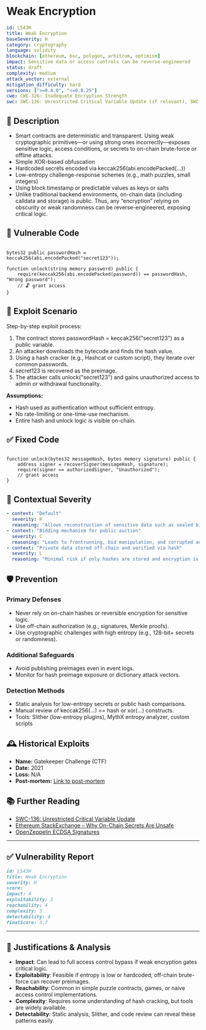 # Weak Encryption

```YAML
id: LS43H
title: Weak Encryption
baseSeverity: H
category: cryptography
language: solidity
blockchain: [ethereum, bsc, polygon, arbitrum, optimism]
impact: Sensitive data or access controls can be reverse-engineered
status: draft
complexity: medium
attack_vector: external
mitigation_difficulty: hard
versions: [">=0.4.0", "<=0.8.25"]
cwe: CWE-326: Inadequate Encryption Strength
swc: SWC-136: Unrestricted Critical Variable Update (if relevant), SWC-133: Hash Collisions
```

## 📝 Description

- Smart contracts are deterministic and transparent. Using weak cryptographic primitives—or using strong ones incorrectly—exposes sensitive logic, access conditions, or secrets to on-chain brute-force or offline attacks.
- Simple XOR-based obfuscation
- Hardcoded secrets encoded via keccak256(abi.encodePacked(...))
- Low-entropy challenge-response schemes (e.g., math puzzles, small integers)
- Using block.timestamp or predictable values as keys or salts
- Unlike traditional backend environments, on-chain data (including calldata and storage) is public. Thus, any “encryption” relying on obscurity or weak randomness can be reverse-engineered, exposing critical logic.

## 🚨 Vulnerable Code

```solidity

bytes32 public passwordHash = keccak256(abi.encodePacked("secret123"));

function unlock(string memory password) public {
    require(keccak256(abi.encodePacked(password)) == passwordHash, "Wrong password");
    // 🔓 grant access
}
```

## 🧪 Exploit Scenario

Step-by-step exploit process:

1. The contract stores passwordHash = keccak256("secret123") as a public variable.
2. An attacker downloads the bytecode and finds the hash value.
3. Using a hash cracker (e.g., Hashcat or custom script), they iterate over common passwords.
4. secret123 is recovered as the preimage.
5. The attacker calls unlock("secret123") and gains unauthorized access to admin or withdrawal functionality.

**Assumptions:**

- Hash used as authentication without sufficient entropy.
- No rate-limiting or one-time-use mechanism.
- Entire hash and unlock logic is visible on-chain.

## ✅ Fixed Code

```solidity

function unlock(bytes32 messageHash, bytes memory signature) public {
    address signer = recoverSigner(messageHash, signature);
    require(signer == authorizedSigner, "Unauthorized");
    // grant access
}
```

## 🧭 Contextual Severity

```yaml
- context: "Default"
  severity: H
  reasoning: "Allows reconstruction of sensitive data such as sealed bids or encrypted messages."
- context: "Bidding mechanism for public auction"
  severity: C
  reasoning: "Leads to frontrunning, bid manipulation, and corrupted auction results."
- context: "Private data stored off-chain and verified via hash"
  severity: L
  reasoning: "Minimal risk if only hashes are stored and encryption is not used for protection."
```

## 🛡️ Prevention

### Primary Defenses

- Never rely on on-chain hashes or reversible encryption for sensitive logic.
- Use off-chain authorization (e.g., signatures, Merkle proofs).
- Use cryptographic challenges with high entropy (e.g., 128-bit+ secrets or randomness).

### Additional Safeguards

- Avoid publishing preimages even in event logs.
- Monitor for hash preimage exposure or dictionary attack vectors.

### Detection Methods

- Static analysis for low-entropy secrets or public hash comparisons.
- Manual review of keccak256(...) == hash or xor(...) constructs.
- Tools: Slither (low-entropy plugins), MythX entropy analyzer, custom scripts

## 🕰️ Historical Exploits

- **Name:** Gatekeeper Challenge (CTF) 
- **Date:** 2021 
- **Loss:** N/A  
- **Post-mortem:** [Link to post-mortem](https://ethernaut.openzeppelin.com/level/13)

## 📚 Further Reading

- [SWC-136: Unrestricted Critical Variable Update](https://swcregistry.io/docs/SWC-136) 
- [Ethereum StackExchange – Why On-Chain Secrets Are Unsafe](https://ethereum.stackexchange.com/questions/8514) 
- [OpenZeppelin ECDSA Signatures](https://docs.openzeppelin.com/contracts/4.x/api/utils#ECDSA) 
 
---

## ✅ Vulnerability Report 

```markdown
id: LS43H
title: Weak Encryption
severity: H
score:
impact: 4  
exploitability: 3   
reachability: 4 
complexity: 3  
detectability: 4  
finalScore: 3.7
```

---

## 📄 Justifications & Analysis

- **Impact**: Can lead to full access control bypass if weak encryption gates critical logic.
- **Exploitability**: Feasible if entropy is low or hardcoded; off-chain brute-force can recover preimages.
- **Reachability**: Common in simple puzzle contracts, games, or naive access control implementations.
- **Complexity**: Requires some understanding of hash cracking, but tools are widely available.
- **Detectability**: Static analysis, Slither, and code review can reveal these patterns easily.

